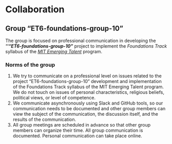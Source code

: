 # Collaboration

## Group “ET6-foundations-group-10”

The group is focused on professional communication in developing the _**''“ET6-foundations-group-10”**_ project to implement the _Foundations Track_ syllabus of the [_MIT Emerging Talent_](https://emergingtalent.mit.edu/) program.

### Norms of the group

1. We try to communicate on a professional level on issues related to the project  “ET6-foundations-group-10” development and implementation of the Foundations Track syllabus of the MIT Emerging Talent program. We do not touch on issues of personal characteristics, religious beliefs, political views, or level of competence.
2. We communicate asynchronously using Slack and GitHub tools, so our communication needs to be documented and other group members can view the subject of the communication, the discussion itself, and the results of the communication.
3. All group meetings are scheduled in advance so that other group members can organize their time. All group communication is documented. Personal communication can take place online.
